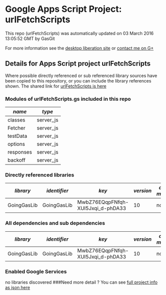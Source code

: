 # Google Apps Script Project: urlFetchScripts
This repo (urlFetchScripts) was automatically updated on 03 March 2016 13:05:52 GMT by GasGit

For more information see the [desktop liberation site](http://ramblings.mcpher.com/Home/excelquirks/drivesdk/gettinggithubready "desktop liberation") or [contact me on G+](https://plus.google.com/+BruceMcpherson "Bruce McPherson - GDE")
## Details for Apps Script project urlFetchScripts
Where possible directly referenced or sub referenced library sources have been copied to this repository, or you can include the library references shown. 
The shared link for [urlFetchScripts is here](https://script.google.com/d/1qQOJEDQw5ctvXpnkOwqr1QrtPlviTW-H7_gHjLECUgn2F1zmsmBcmVdN/edit?usp=sharing "open in the GAS IDE")

### Modules of urlFetchScripts.gs included in this repo
*name*|*type*
--- | --- 
classes| server_js
Fetcher| server_js
testData| server_js
options| server_js
responses| server_js
backoff| server_js
### Directly referenced libraries
*library*|*identifier*|*key*|*version*|*dev mode*|*source*|
--- | --- | --- | --- | --- | --- 
GoingGasLib| GoingGasLib|MwbZ76EQqpFNfqh-XUl5Jxqi_d-phDA33|10|no|no
### All dependencies and sub dependencies
*library*|*identifier*|*key*|*version*|*dev mode*|*source*|
--- | --- | --- | --- | --- | --- 
GoingGasLib| GoingGasLib|MwbZ76EQqpFNfqh-XUl5Jxqi_d-phDA33|10|no|no
### Enabled Google Services
no libraries discovered
###Need more detail ?
You can see [full project info as json here](info.json)
